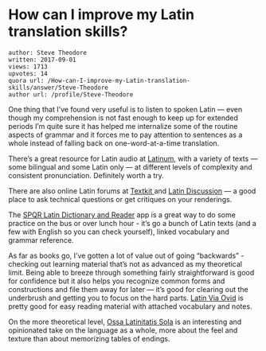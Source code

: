 # How can I improve my Latin translation skills?

	author: Steve Theodore
	written: 2017-09-01
	views: 1713
	upvotes: 14
	quora url: /How-can-I-improve-my-Latin-translation-skills/answer/Steve-Theodore
	author url: /profile/Steve-Theodore


One thing that I’ve found very useful is to listen to spoken Latin — even though my comprehension is not fast enough to keep up for extended periods I’m quite sure it has helped me internalize some of the routine aspects of grammar and it forces me to pay attention to sentences as a whole instead of falling back on one-word-at-a-time translation.

There’s a great resource for Latin audio at [Latinum](https://www.patreon.com/latinum/posts), with a variety of texts — some bilingual and some Latin only — at different levels of complexity and consistent pronunciation. Definitely worth a try.

There are also online Latin forums at [Textkit ](http://www.textkit.com/greek-latin-forum/)and [Latin Discussion](http://latindiscussion.com/forum/) — a good place to ask technical questions or get critiques on your renderings.

The [SPQR Latin Dictionary and Reader](http://romansgohome.com/spqr) app is a great way to do some practice on the bus or over lunch hour - it’s go a bunch of Latin texts (and a few with English so you can check yourself), linked vocabulary and grammar reference.

As far as books go, I’ve gotten a lot of value out of going “backwards” - checking out learning material that’s not as advanced as my theoretical limit. Being able to breeze through something fairly straightforward is good for confidence but it also helps you recognize common forms and constructions and file them away for later — it’s good for clearing out the underbrush and getting you to focus on the hard parts. [Latin Via Ovid](https://www.amazon.com/Latin-Via-Ovid-Course-Second/dp/0814317324/ref=pd_lpo_sbs_14_t_0?_encoding=UTF8&psc=1&refRID=87GV0V67YH8VCFXSP839) is pretty good for easy reading material with attached vocabulary and notes.

On the more theoretical level, [Ossa Latinitatis Sola](https://www.amazon.com/Ossa-Latinitatis-Sola-Foster/dp/0813228328/ref=pd_bxgy_14_img_3?_encoding=UTF8&pd_rd_i=0813228328&pd_rd_r=K29FWZEKR44S4KAFF3QA&pd_rd_w=dScLV&pd_rd_wg=c6h7B&psc=1&refRID=K29FWZEKR44S4KAFF3QA) is an interesting and opinionated take on the language as a whole, more about the feel and texture than about memorizing tables of endings.

